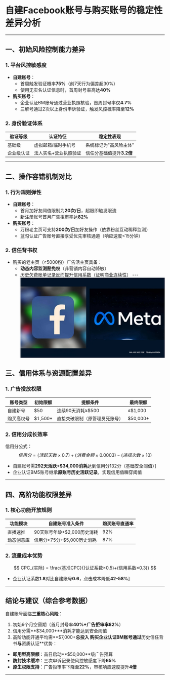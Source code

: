 # 自建Facebook账号与购买账号的稳定性差异分析
---
## 一、初始风险控制能力差异
### 1. 平台风控敏感度
- **自建账号**：
  - 首周触发验证概率**75%**（前7天行为偏差超30%）
  - 使用无实名认证信息时，首周封号率高达**40%**
- **购买账号**：
  - 企业认证BM账号通过营业执照核验，首周封号率仅**4.7%**
  - 三解号通过2次以上身份申诉验证，触发风控概率降至**12%**
### 2. 身份验证体系
| 验证等级   | 认证特征                   | 稳定性表现            |
|------------|--------------------------|----------------------|
| 基础级     | 虚拟邮箱/临时手机号        | 系统标记为"高风险主体" |
| 企业级认证 | 法人实名+营业执照验证       | 信任分基础值提升**3.2倍**|
---
## 二、操作容错机制对比
### 1. 行为规则弹性
- **自建账号**：
  - 首月加好友阈值限制为**20次/日**，超限即触发限流
  - 新注册账号首月广告拒审率达**82%**
- **购买账号**：
  - 万粉老主页可支持**200次/日**加好友操作（依靠粉丝互动稀释监测）
  - 蓝勾认证广告账号直接享受优先审核通道（响应速度<15分钟）
### 2. 信任背书权
- 购买的老主页（≥5000粉）广告活主页具备：
  - **动态内容监测豁免权**（非营销内容自动降敏）
  - 历史欠费账单记录反而提升信用系数（证明商业连续性）
---![替代文字](微信图片_20250331113156.jpg)
## 三、信用体系与资源配置差异
### 1. 广告投放权限
| 账号类型       | 初始限额 | 提额条件                     | 最终限额         |
|----------------|---------|-----------------------------|-----------------|
| 自建新号       | $50     | 连续90天消耗≥$500            | ≤$1,000    |
| 购买高权号     | $1,500+ | 直接突破限制（原管理员死账号）| $50,000+  |
### 2. 信用分成长效率
信用分公式：
$$ 信用分 = (活跃天数×0.7)+(消费金额×0.0003)-(违规次数×10)$$
- 自建账号需**292天活跃+$34,000消耗**达到信用分132分（基础安全阈值）]
- 企业认证BM5账号继承**原账号历史活跃记录**，实现信用值瞬穿阈值
---
## 四、高阶功能权限差异
### 1. 核心功能开放规则
| 功能模块       | 自建账号准入条件              | 购买账号直通率 |
|---------------|-----------------------------|---------------|
| 直播速推       | 90天账号年龄+$2,000历史消耗   | 92%      |
| 动态创意库     | 信用分>75分+$5,000历史消耗    | 87%     |
### 2. 流量成本优势
$$
CPC_{实际} = \frac{基准CPC}{(认证系数×0.5)+(信用系数×0.3)}
$$
- 企业认证系数**1.8**对比自建账号**0.6**，点击成本降低**42-58%**]
---
## 结论与建议（综合参考数据）
自建账号面临**三重核心风险**：
1. 初始6个月空窗期（首月封号率**40%+广告拒审率82%**）
2. 信用分需**$34,000+**消耗才能达到安全阈值
3. 高阶功能开通平均需**$7,000+**总投入
购买企业认证BM账号通过**历史信任背书**与**资质认证**优势：
- **即用型高限额**：首日启动**$50,000**级广告预算
- **防封技术缓冲**：三次申诉记录使风控敏感度下降**65%**
- **原生权限支持**：广告拒审率下降至**22%**，审核响应速度提升**4倍**
---
